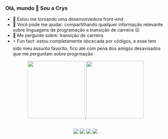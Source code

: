 ### Olá, mundo 👋 Sou a Crys

- 🌱 Estou me tornando uma desenvolvedora front-end
- 🤔 Você pode me ajudar: compartilhando qualquer informação relevante sobre linguagens de programação e transição de carreira 😉
- 💬 Me pergunte sobre: transição de carreira
- ⚡  Fun fact: estou completamente obcecada por códigos, e esse tem sido meu assunto favorito, fico até com pena dos amigos desavisados que me perguntam sobre progrmação

<div align="center">
  <a href="https://github.com/psousac">
  <img height="180em" src="https://github-readme-stats.vercel.app/api?username=psousac&show_icons=true&theme=dracula&include_all_commits=true&count_private=true"/>
  <img height="180em" src="https://github-readme-stats.vercel.app/api/top-langs/?username=psousac&layout=compact&langs_count=7&theme=dracula"/>
</div>
  
  
   ##
  
  <div align="center"> 
  
  <a href="https://instagram.com/psousac" target="_blank"><img src="https://img.shields.io/badge/-Instagram-%23E4405F?style=for-the-badge&logo=instagram&logoColor=white" target="_blank"></a>
 	 <a href="https://discord.gg/hWT9DHjw" target="_blank"><img src="https://img.shields.io/badge/Discord-7289DA?style=for-the-badge&logo=discord&logoColor=white" target="_blank"></a> 
  <a href = "mailto:psousac1@gmail.com"><img src="https://img.shields.io/badge/-Gmail-%23333?style=for-the-badge&logo=gmail&logoColor=white" target="_blank"></a>
  <a href="https://www.linkedin.com/in/crysthyane-pereira-sousa-449100a1/" target="_blank"><img src="https://img.shields.io/badge/-LinkedIn-%230077B5?style=for-the-badge&logo=linkedin&logoColor=white" target="_blank"></a> 
     
 
</div>
